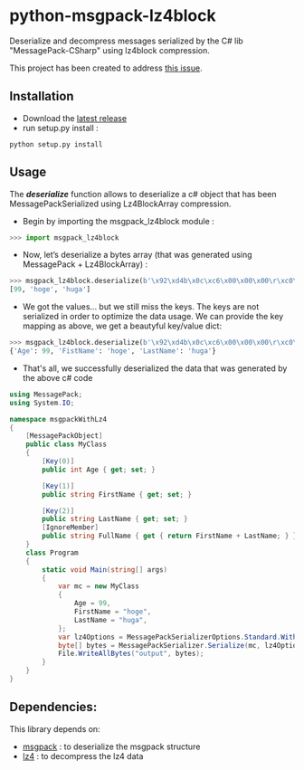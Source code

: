 # python-msgpack-lz4block

Deserialize and decompress messages serialized by the C# lib "MessagePack-CSharp" using lz4block compression.

This project has been created to address [this issue](https://github.com/neuecc/MessagePack-CSharp/issues/1278).

## Installation

- Download the [latest release](https://github.com/AlsidOfficial/python-msgpack-lz4block/releases/latest)
- run setup.py install :

```
python setup.py install
```

## Usage

The ***deserialize*** function allows to deserialize a c# object that has been MessagePackSerialized using
Lz4BlockArray compression.

- Begin by importing the msgpack_lz4block module :
```python
>>> import msgpack_lz4block
```

- Now, let’s deserialize a bytes array (that was generated using MessagePack + Lz4BlockArray) :

```python
>>> msgpack_lz4block.deserialize(b'\x92\xd4b\x0c\xc6\x00\x00\x00\r\xc0\x93c\xa4hoge\xa4huga')
[99, 'hoge', 'huga']
```

- We got the values... but we still miss the keys. The keys are not serialized in order to optimize the data usage. We can provide the key mapping as above, we get a beautyful key/value dict:

```python
>>> msgpack_lz4block.deserialize(b'\x92\xd4b\x0c\xc6\x00\x00\x00\r\xc0\x93c\xa4hoge\xa4huga', key_map=['Age', 'FistName', 'LastName'])
{'Age': 99, 'FistName': 'hoge', 'LastName': 'huga'}
```

- That's all, we successfully deserialized the data that was generated by the above c# code

```c#
using MessagePack;
using System.IO;

namespace msgpackWithLz4
{
    [MessagePackObject]
    public class MyClass
    {
        [Key(0)]
        public int Age { get; set; }

        [Key(1)]
        public string FirstName { get; set; }

        [Key(2)]
        public string LastName { get; set; }
        [IgnoreMember]
        public string FullName { get { return FirstName + LastName; } }
    }
    class Program
    {
        static void Main(string[] args)
        {
            var mc = new MyClass
            {
                Age = 99,
                FirstName = "hoge",
                LastName = "huga",
            };
            var lz4Options = MessagePackSerializerOptions.Standard.WithCompression(MessagePackCompression.Lz4BlockArray);
            byte[] bytes = MessagePackSerializer.Serialize(mc, lz4Options);
            File.WriteAllBytes("output", bytes);
        }
    }
}
```

## Dependencies:

This library depends on:

- [msgpack](https://github.com/msgpack/msgpack-python) : to deserialize the msgpack structure
- [lz4](https://github.com/python-lz4/python-lz4) : to decompress the lz4 data
